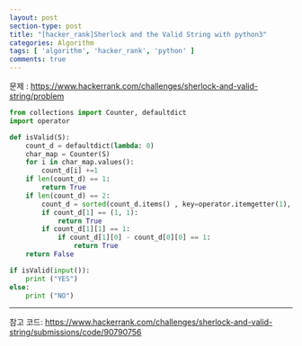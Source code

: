 ```yaml
---
layout: post
section-type: post
title: "[hacker_rank]Sherlock and the Valid String with python3"
categories: Algorithm
tags: [ 'algorithm', 'hacker_rank', 'python' ]
comments: true
---
```


문제 :
https://www.hackerrank.com/challenges/sherlock-and-valid-string/problem

``` python
from collections import Counter, defaultdict
import operator

def isValid(S):
    count_d = defaultdict(lambda: 0)
    char_map = Counter(S)
    for i in char_map.values():
        count_d[i] +=1
    if len(count_d) == 1:
        return True
    if len(count_d) == 2:
        count_d = sorted(count_d.items() , key=operator.itemgetter(1), reverse=True)
        if count_d[1] == (1, 1):
            return True
        if count_d[1][1] == 1:
            if count_d[1][0] - count_d[0][0] == 1:
                return True
    return False

if isValid(input()):
    print ("YES")
else:
    print ("NO")
```

---
참고 코드:
https://www.hackerrank.com/challenges/sherlock-and-valid-string/submissions/code/90790756
